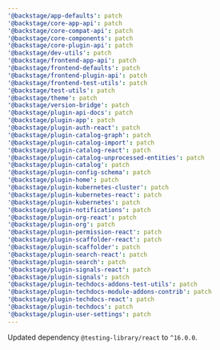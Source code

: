 ```yaml
---
'@backstage/app-defaults': patch
'@backstage/core-app-api': patch
'@backstage/core-compat-api': patch
'@backstage/core-components': patch
'@backstage/core-plugin-api': patch
'@backstage/dev-utils': patch
'@backstage/frontend-app-api': patch
'@backstage/frontend-defaults': patch
'@backstage/frontend-plugin-api': patch
'@backstage/frontend-test-utils': patch
'@backstage/test-utils': patch
'@backstage/theme': patch
'@backstage/version-bridge': patch
'@backstage/plugin-api-docs': patch
'@backstage/plugin-app': patch
'@backstage/plugin-auth-react': patch
'@backstage/plugin-catalog-graph': patch
'@backstage/plugin-catalog-import': patch
'@backstage/plugin-catalog-react': patch
'@backstage/plugin-catalog-unprocessed-entities': patch
'@backstage/plugin-catalog': patch
'@backstage/plugin-config-schema': patch
'@backstage/plugin-home': patch
'@backstage/plugin-kubernetes-cluster': patch
'@backstage/plugin-kubernetes-react': patch
'@backstage/plugin-kubernetes': patch
'@backstage/plugin-notifications': patch
'@backstage/plugin-org-react': patch
'@backstage/plugin-org': patch
'@backstage/plugin-permission-react': patch
'@backstage/plugin-scaffolder-react': patch
'@backstage/plugin-scaffolder': patch
'@backstage/plugin-search-react': patch
'@backstage/plugin-search': patch
'@backstage/plugin-signals-react': patch
'@backstage/plugin-signals': patch
'@backstage/plugin-techdocs-addons-test-utils': patch
'@backstage/plugin-techdocs-module-addons-contrib': patch
'@backstage/plugin-techdocs-react': patch
'@backstage/plugin-techdocs': patch
'@backstage/plugin-user-settings': patch
---
```


Updated dependency `@testing-library/react` to `^16.0.0`.
